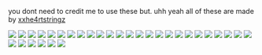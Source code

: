 you dont need to credit me to use these but. uhh yeah all of these are made by <a href="https://github.com/xxhe4rtstringz">xxhe4rtstringz</a>

<img src="https://f3verdream.carrd.co/assets/images/gallery02/c9146555.png?v=de14f5ad"> <img src="https://f3verdream.carrd.co/assets/images/gallery02/8069d3f7.gif?v=de14f5ad">
<img src="https://f3verdream.carrd.co/assets/images/gallery02/843660eb.png?v=de14f5ad">
<img src="https://f3verdream.carrd.co/assets/images/gallery02/f41f4ae0.png?v=de14f5ad">
<img src="https://f3verdream.carrd.co/assets/images/gallery02/1a8e4b2c.png?v=de14f5ad">
<img src="https://f3verdream.carrd.co/assets/images/gallery02/6dc37be6.png?v=de14f5ad">
<img src="https://f3verdream.carrd.co/assets/images/gallery02/92f8cb82.png?v=de14f5ad">
<img src="https://f3verdream.carrd.co/assets/images/gallery02/2cca6255.png?v=de14f5ad">
<img src="https://f3verdream.carrd.co/assets/images/gallery02/5290926b.png?v=0d9268f3">
<img src="https://f3verdream.carrd.co/assets/images/gallery02/ceae8a4c.png?v=490b3d99">
<img src="https://f3verdream.carrd.co/assets/images/gallery02/43b06cb3.png?v=490b3d99">
<img src="https://f3verdream.carrd.co/assets/images/gallery02/b467a66f.gif?v=dd452940">
<img src="https://f3verdream.carrd.co/assets/images/gallery02/19dc7e9f.gif?v=aa403eaf">
<img src="https://f3verdream.carrd.co/assets/images/gallery02/2e33ca7a.gif?v=aa403eaf">
<img src="https://f3verdream.carrd.co/assets/images/gallery02/e05abc61.gif?v=43b24309">
<img src="https://f3verdream.carrd.co/assets/images/gallery02/891f205f.png?v=c1f2eb79">
<img src="https://f3verdream.carrd.co/assets/images/gallery02/bc5a03e1.png?v=34c25283">
<img src="https://f3verdream.carrd.co/assets/images/gallery02/be5bf43d.png?v=34c25283">
<img src="https://f3verdream.carrd.co/assets/images/gallery02/3f34f8ff.png?v=34c25283">
<img src="https://f3verdream.carrd.co/assets/images/gallery02/3c9a2368.png?v=34c25283">
<img src="https://f3verdream.carrd.co/assets/images/gallery02/4a78f628.png?v=b93d7c96">
<img src="https://f3verdream.carrd.co/assets/images/gallery02/ba5c3b70.png?v=b93d7c96">
<img src="https://f3verdream.carrd.co/assets/images/gallery02/7169387a.png?v=b93d7c96">
<img src="https://f3verdream.carrd.co/assets/images/gallery02/de804942.png?v=b93d7c96">
<img src="https://f3verdream.carrd.co/assets/images/gallery03/68d73008.png?v=046fff17">
<img src="https://f3verdream.carrd.co/assets/images/gallery03/263c139e.png?v=d467d1cf">
<img src="https://f3verdream.carrd.co/assets/images/gallery03/2b340600.png?v=0e9d8bca">
<img src="https://f3verdream.carrd.co/assets/images/gallery03/709436be.png?v=7bff28a5">
<img src="https://f3verdream.carrd.co/assets/images/gallery03/6d32edcd.png?v=2128a5f6">
<img src="https://f3verdream.carrd.co/assets/images/gallery03/7746ef8e.png?v=0e9d8bca">
<img src="https://f3verdream.carrd.co/assets/images/gallery03/df62ea76.png?v=15a83e5b">
